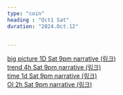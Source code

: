 ```yaml
---
type: "coin"
heading : "Oct1 Sat"
duration: "2024.Oct.12"


---
```

 


[big picture 1D Sat 9pm narrative (링크)](/todo/images/big-2024-10-12-9PM.png)  
[trend 4h Sat 9pm narrative (링크)](/todo/images/trend-2024-10-12-9PM.png)  
[time 1d Sat 9pm narrative (링크)](/todo/images/time-2024-10-12-9PM.png)  
[OI 2h Sat 9pm narrative (링크)](/todo/images/OI-2024-10-12-9PM.png)    



